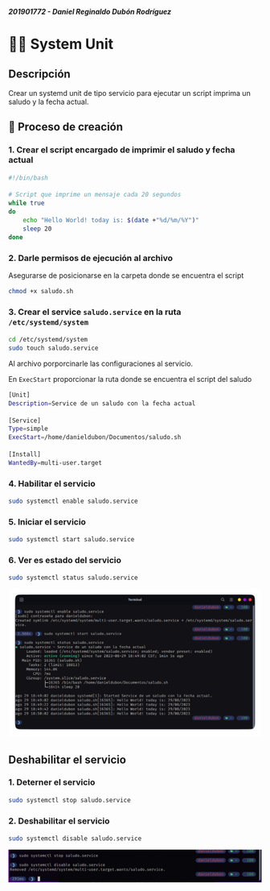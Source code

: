 ***201901772 - Daniel Reginaldo Dubón Rodríguez***

# 👨‍💻 System Unit

## Descripción

Crear un systemd unit de tipo servicio para ejecutar un script imprima un saludo y la fecha actual.

## 📝 Proceso de creación

### 1. Crear el script encargado de imprimir el saludo y fecha actual

```bash
#!/bin/bash

# Script que imprime un mensaje cada 20 segundos
while true
do
    echo "Hello World! today is: $(date +"%d/%m/%Y")"
    sleep 20
done
```

### 2. Darle permisos de ejecución al archivo

Asegurarse de posicionarse en la carpeta donde se encuentra el script

```bash
chmod +x saludo.sh
```

### 3. Crear el service `saludo.service` en la ruta `/etc/systemd/system`

```bash
cd /etc/systemd/system
sudo touch saludo.service
```

Al archivo porporcinarle las configuraciones al servicio.

En `ExecStart` proporcionar la ruta donde se encuentra el script del saludo

```bash
[Unit]
Description=Service de un saludo con la fecha actual

[Service]
Type=simple
ExecStart=/home/danieldubon/Documentos/saludo.sh

[Install]
WantedBy=multi-user.target
```
### 4. Habilitar el servicio

```bash
sudo systemctl enable saludo.service
```

### 5. Iniciar el servicio

```bash
sudo systemctl start saludo.service
```

### 6. Ver es estado del servicio
```bash
sudo systemctl status saludo.service
```
<div align="center"><img src="./../sources/service.png"/></div>

## Deshabilitar el servicio

### 1. Deterner el servicio

```bash
sudo systemctl stop saludo.service
```

### 2. Deshabilitar el servicio

```bash
sudo systemctl disable saludo.service
```

<div align="center"><img src="./../sources/disable.png"/></div>